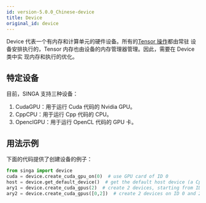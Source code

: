 ```yaml
---
id: version-5.0.0_Chinese-device
title: Device
original_id: device
---
```


<!--- Licensed to the Apache Software Foundation (ASF) under one or more contributor license agreements.  See the NOTICE file distributed with this work for additional information regarding copyright ownership.  The ASF licenses this file to you under the Apache License, Version 2.0 (the "License"); you may not use this file except in compliance with the License.  You may obtain a copy of the License at http://www.apache.org/licenses/LICENSE-2.0 Unless required by applicable law or agreed to in writing, software distributed under the License is distributed on an "AS IS" BASIS, WITHOUT WARRANTIES OR CONDITIONS OF ANY KIND, either express or implied.  See the License for the specific language governing permissions and limitations under the License.  -->

Device 代表一个有内存和计算单元的硬件设备。所有的[Tensor 操作](./tensor)都由常驻
设备安排执行的，Tensor 内存也由设备的内存管理器管理。因此，需要在 Device 类中实
现内存和执行的优化。

## 特定设备

目前，SINGA 支持三种设备：

1.  CudaGPU：用于运行 Cuda 代码的 Nvidia GPU。
2.  CppCPU：用于运行 Cpp 代码的 CPU。
3.  OpenclGPU：用于运行 OpenCL 代码的 GPU 卡。

## 用法示例

下面的代码提供了创建设备的例子：

```python
from singa import device
cuda = device.create_cuda_gpu_on(0)  # use GPU card of ID 0
host = device.get_default_device()  # get the default host device (a CppCPU)
ary1 = device.create_cuda_gpus(2)  # create 2 devices, starting from ID 0
ary2 = device.create_cuda_gpus([0,2])  # create 2 devices on ID 0 and 2
```
